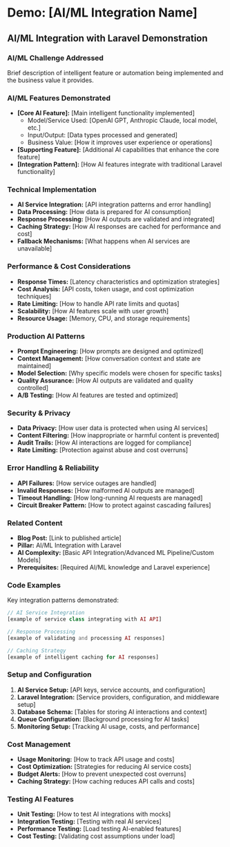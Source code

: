 # Demo: [AI/ML Integration Name]

## AI/ML Integration with Laravel Demonstration

### AI/ML Challenge Addressed

Brief description of intelligent feature or automation being implemented and the business value it provides.

### AI/ML Features Demonstrated

- **[Core AI Feature]:** [Main intelligent functionality implemented]
    - Model/Service Used: [OpenAI GPT, Anthropic Claude, local model, etc.]
    - Input/Output: [Data types processed and generated]
    - Business Value: [How it improves user experience or operations]
- **[Supporting Feature]:** [Additional AI capabilities that enhance the core feature]
- **[Integration Pattern]:** [How AI features integrate with traditional Laravel functionality]

### Technical Implementation

- **AI Service Integration:** [API integration patterns and error handling]
- **Data Processing:** [How data is prepared for AI consumption]
- **Response Processing:** [How AI outputs are validated and integrated]
- **Caching Strategy:** [How AI responses are cached for performance and cost]
- **Fallback Mechanisms:** [What happens when AI services are unavailable]

### Performance & Cost Considerations

- **Response Times:** [Latency characteristics and optimization strategies]
- **Cost Analysis:** [API costs, token usage, and cost optimization techniques]
- **Rate Limiting:** [How to handle API rate limits and quotas]
- **Scalability:** [How AI features scale with user growth]
- **Resource Usage:** [Memory, CPU, and storage requirements]

### Production AI Patterns

- **Prompt Engineering:** [How prompts are designed and optimized]
- **Context Management:** [How conversation context and state are maintained]
- **Model Selection:** [Why specific models were chosen for specific tasks]
- **Quality Assurance:** [How AI outputs are validated and quality controlled]
- **A/B Testing:** [How AI features are tested and optimized]

### Security & Privacy

- **Data Privacy:** [How user data is protected when using AI services]
- **Content Filtering:** [How inappropriate or harmful content is prevented]
- **Audit Trails:** [How AI interactions are logged for compliance]
- **Rate Limiting:** [Protection against abuse and cost overruns]

### Error Handling & Reliability

- **API Failures:** [How service outages are handled]
- **Invalid Responses:** [How malformed AI outputs are managed]
- **Timeout Handling:** [How long-running AI requests are managed]
- **Circuit Breaker Pattern:** [How to protect against cascading failures]

### Related Content

- **Blog Post:** [Link to published article]
- **Pillar:** AI/ML Integration with Laravel
- **AI Complexity:** [Basic API Integration/Advanced ML Pipeline/Custom Models]
- **Prerequisites:** [Required AI/ML knowledge and Laravel experience]

### Code Examples

Key integration patterns demonstrated:

```php
// AI Service Integration
[example of service class integrating with AI API]

// Response Processing
[example of validating and processing AI responses]

// Caching Strategy
[example of intelligent caching for AI responses]
```

### Setup and Configuration

1. **AI Service Setup:** [API keys, service accounts, and configuration]
2. **Laravel Integration:** [Service providers, configuration, and middleware setup]
3. **Database Schema:** [Tables for storing AI interactions and context]
4. **Queue Configuration:** [Background processing for AI tasks]
5. **Monitoring Setup:** [Tracking AI usage, costs, and performance]

### Cost Management

- **Usage Monitoring:** [How to track API usage and costs]
- **Cost Optimization:** [Strategies for reducing AI service costs]
- **Budget Alerts:** [How to prevent unexpected cost overruns]
- **Caching Strategy:** [How caching reduces API calls and costs]

### Testing AI Features

- **Unit Testing:** [How to test AI integrations with mocks]
- **Integration Testing:** [Testing with real AI services]
- **Performance Testing:** [Load testing AI-enabled features]
- **Cost Testing:** [Validating cost assumptions under load]
